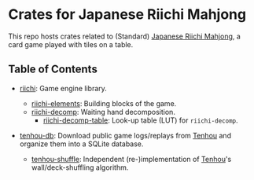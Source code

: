 # Crates for Japanese Riichi Mahjong

This repo hosts crates related to (Standard) [Japanese Riichi Mahjong][riichi-wiki], a card game played with tiles on a 
table.

## Table of Contents

- [riichi](./riichi): Game engine library.
  - [riichi-elements](./riichi-elements): Building blocks of the game.
  - [riichi-decomp](./riichi-decomp): Waiting hand decomposition.
    - [riichi-decomp-table](./riichi-decomp-table): Look-up table (LUT) for `riichi-decomp`.

- [tenhou-db](./tenhou-db): Download public game logs/replays from [Tenhou] and organize them into a SQLite database.
  - [tenhou-shuffle](./tenhou-shuffle): Independent (re-)implementation of [Tenhou]'s wall/deck-shuffling algorithm.

[riichi-wiki]: https://riichi.wiki/Japanese_mahjong
[Tenhou]: https://tenhou.net
